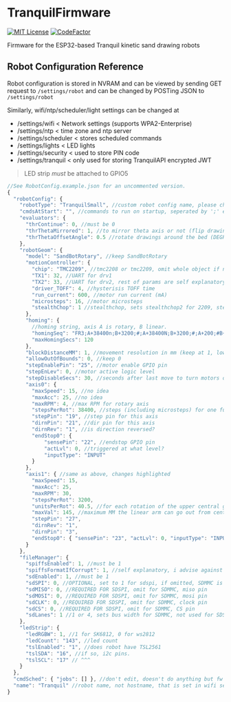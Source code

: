 # TranquilFirmware

[![MIT License](https://img.shields.io/badge/License-MIT-yellow.svg)](https://opensource.org/licenses/)
[![CodeFactor](https://www.codefactor.io/repository/github/acvigue/tranquilfirmware/badge)](https://www.codefactor.io/repository/github/acvigue/tranquilfirmware)

Firmware for the ESP32-based Tranquil kinetic sand drawing robots

## Robot Configuration Reference

Robot configuration is stored in NVRAM and can be viewed by sending GET request to `/settings/robot` and can be changed by POSTing JSON to `/settings/robot`

Similarly, wifi/ntp/scheduler/light settings can be changed at

- /settings/wifi < Network settings (supports WPA2-Enterprise)
- /settings/ntp < time zone and ntp server
- /settings/scheduler < stores scheduled commands
- /settings/lights < LED lights
- /settings/security < used to store PIN code
- /settings/tranquil < only used for storing TranquilAPI encrypted JWT

> LED strip _must_ be attached to GPIO5

```js
//See RobotConfig.example.json for an uncommented version.
{
  "robotConfig": {
    "robotType": "TranquilSmall", //custom robot config name, please change if building your own and submitting PR.
    "cmdsAtStart": "", //commands to run on startup, seperated by ';' ex. "G28" to home.
    "evaluators": {
      "thrContinue": 0, //must be 0
      "thrThetaMirrored": 1, //to mirror theta axis or not (flip drawings)
      "thrThetaOffsetAngle": 0.5 //rotate drawings around the bed (DEGREES)
    },
    "robotGeom": {
      "model": "SandBotRotary", //keep SandBotRotary
      "motionController": {
        "chip": "TMC2209", //tmc2208 or tmc2209, omit whole object if not using Trinamics, if you are, rest of params are required.
        "TX1": 32, //UART for drv1
        "TX2": 33, //UART for drv2, rest of params are self explanatory.
        "driver_TOFF": 4, //hysterisis TOFF time
        "run_current": 600, //motor run current (mA)
        "microsteps": 16, //motor microsteps
        "stealthChop": 1 //stealthchop, sets stealthchop2 for 2209, stealthchop1 for 2208,2130
      },
      "homing": {
        //homing string, axis A is rotary, B linear.
        "homingSeq": "FR3;A+38400n;B+3200;#;A+38400N;B+3200;#;A+200;#B+400;#;B+30000n;#;B-30000N;#;B-340;#;A=h;B=h;$",
        "maxHomingSecs": 120
      },
      "blockDistanceMM": 1, //movement resolution in mm (keep at 1, lower stalls bot)
      "allowOutOfBounds": 0, //keep 0
      "stepEnablePin": "25", //motor enable GPIO pin
      "stepEnLev": 0, //motor active logic level
      "stepDisableSecs": 30, //seconds after last move to turn motors off
      "axis0": {
        "maxSpeed": 15, //no idea
        "maxAcc": 25, //no idea
        "maxRPM": 4, //max RPM for rotary axis
        "stepsPerRot": 38400, //steps (including microsteps) for one full rotation of the primary rotary axis
        "stepPin": "19", //step pin for this axis
        "dirnPin": "21", //dir pin for this axis
        "dirnRev": "1", //is direction reversed?
        "endStop0": {
            "sensePin": "22", //endstop GPIO pin
            "actLvl": 0, //triggered at what level?
            "inputType": "INPUT"
        }
      },
      "axis1": { //same as above, changes highlighted
        "maxSpeed": 15,
        "maxAcc": 25,
        "maxRPM": 30,
        "stepsPerRot": 3200,
        "unitsPerRot": 40.5, //for each rotation of the upper central gear, how much does the linear arm move in MM
        "maxVal": 145, //maximum MM the linear arm can go out from center
        "stepPin": "27",
        "dirnRev": "1",
        "dirnPin": "3",
        "endStop0": { "sensePin": "23", "actLvl": 0, "inputType": "INPUT" }
      }
    },
    "fileManager": {
      "spiffsEnabled": 1, //must be 1
      "spiffsFormatIfCorrupt": 1, //self explanatory, i advise against it.
      "sdEnabled": 1, //must be 1
      "sdSPI": 0, //OPTIONAL, set to 1 for sdspi, if omitted, SDMMC is used.
      "sdMISO": 0, //REQUIRED FOR SDSPI, omit for SDMMC, miso pin
      "sdMOSI": 0, //REQUIRED FOR SDSPI, omit for SDMMC, mosi pin
      "sdCLK": 0, //REQUIRED FOR SDSPI, omit for SDMMC, clock pin
      "sdCS": 0, //REQUIRED FOR SDSPI, omit for SDMMC, CS pin
      "sdLanes": 1 //1 or 4, sets bus width for SDMMC, not used for SDSPI
    },
    "ledStrip": {
      "ledRGBW": 1, //1 for SK6812, 0 for ws2812
      "ledCount": "143", //led count
      "tslEnabled": "1", //does robot have TSL2561
      "tslSDA": "16", //if so, i2c pins.
      "tslSCL": "17" // ^^^
    }
  },
  "cmdSched": { "jobs": [] }, //don't edit, doesn't do anything but fw still relies on it being here
  "name": "Tranquil" //robot name, not hostname, that is set in wifi settings.
}
```

